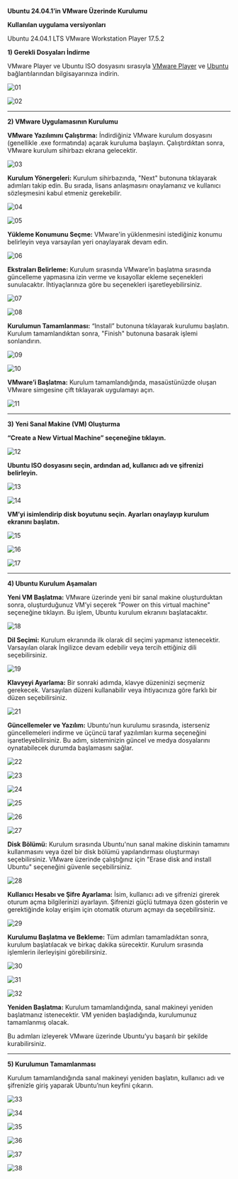 **Ubuntu 24.04.1’in VMware Üzerinde Kurulumu**

**Kullanılan uygulama versiyonları**
  
  Ubuntu 24.04.1 LTS
  VMware Workstation Player 17.5.2

**1) Gerekli Dosyaları İndirme**

VMware Player ve Ubuntu ISO dosyasını sırasıyla [VMware Player](https://www.gezginler.net/indir/vmware-player.html) ve [Ubuntu](https://ubuntu.com/download/desktop) bağlantılarından bilgisayarınıza indirin.

![01](https://github.com/user-attachments/assets/405d0535-d139-4994-9ad0-d62340f49fd6)

![02](https://github.com/user-attachments/assets/6d50f6c1-cab6-43a0-bc99-4926e94ed1dd)


-------------------------------------------------------------------------------------------
**2) VMware Uygulamasının Kurulumu**

**VMware Yazılımını Çalıştırma:** İndirdiğiniz VMware kurulum dosyasını (genellikle .exe formatında) açarak kuruluma başlayın. Çalıştırdıktan sonra, VMware kurulum sihirbazı ekrana gelecektir.

![03](https://github.com/user-attachments/assets/c5ad4497-5e69-42d2-ba9f-4f16e867d65c)

**Kurulum Yönergeleri:** Kurulum sihirbazında, "Next" butonuna tıklayarak adımları takip edin. Bu sırada, lisans anlaşmasını onaylamanız ve kullanıcı sözleşmesini kabul etmeniz gerekebilir.

![04](https://github.com/user-attachments/assets/d6338b74-050f-4e37-800e-1221b713d985)

![05](https://github.com/user-attachments/assets/4aa5573a-3055-42cc-a5f8-aa96ec373696)

**Yükleme Konumunu Seçme:** VMware'in yüklenmesini istediğiniz konumu belirleyin veya varsayılan yeri onaylayarak devam edin.

![06](https://github.com/user-attachments/assets/a7285b86-c351-4afb-8b2d-8ecbfb9969f2)

**Ekstraları Belirleme:** Kurulum sırasında VMware’in başlatma sırasında güncelleme yapmasına izin verme ve kısayollar ekleme seçenekleri sunulacaktır. İhtiyaçlarınıza göre bu seçenekleri işaretleyebilirsiniz.

![07](https://github.com/user-attachments/assets/cb7366fb-c8d0-4047-a62a-0402baa3d81e)

![08](https://github.com/user-attachments/assets/d4a9f93a-43ae-46c4-af71-678a1e7ed9e1)

**Kurulumun Tamamlanması:** “Install” butonuna tıklayarak kurulumu başlatın. Kurulum tamamlandıktan sonra, "Finish" butonuna basarak işlemi sonlandırın.

![09](https://github.com/user-attachments/assets/bad4321b-d21a-41aa-8522-cdb7f1261d85)

![10](https://github.com/user-attachments/assets/754bb293-0376-446b-a351-aa02cc2f016b)

**VMware’i Başlatma:** Kurulum tamamlandığında, masaüstünüzde oluşan VMware simgesine çift tıklayarak uygulamayı açın.

![11](https://github.com/user-attachments/assets/6a096ac6-e7e2-41a7-8e86-78e218742e88)


-------------------------------------------------------------------------------------------
**3) Yeni Sanal Makine (VM) Oluşturma**

 **“Create a New Virtual Machine” seçeneğine tıklayın.**

![12](https://github.com/user-attachments/assets/13fd1362-203f-47c2-b127-a86f7156ca53)


**Ubuntu ISO dosyasını seçin, ardından ad, kullanıcı adı ve şifrenizi belirleyin.**

![13](https://github.com/user-attachments/assets/bbacc2c2-6219-4b57-b31d-cd80e9e095b8)

![14](https://github.com/user-attachments/assets/a16631fd-6034-462d-936c-e81e1da29691)


**VM’yi isimlendirip disk boyutunu seçin. Ayarları onaylayıp kurulum ekranını başlatın.**

![15](https://github.com/user-attachments/assets/60dfc70d-91fd-4df4-ae1f-2e0d0f405bb9)

![16](https://github.com/user-attachments/assets/3c11d2e2-b259-4531-905b-a5e6a9302857)

![17](https://github.com/user-attachments/assets/a7b8a81a-edca-41b6-b4f7-dbcc44cf9e7f)


--------------------------------------------------------------------------------------------------------------------------------
**4) Ubuntu Kurulum Aşamaları**


**Yeni VM Başlatma:** VMware üzerinde yeni bir sanal makine oluşturduktan sonra, oluşturduğunuz VM’yi seçerek "Power on this virtual machine" seçeneğine tıklayın. Bu işlem, Ubuntu kurulum ekranını başlatacaktır.

![18](https://github.com/user-attachments/assets/2ea52206-61c0-4a40-b592-9facdd38c306)


**Dil Seçimi:** Kurulum ekranında ilk olarak dil seçimi yapmanız istenecektir. Varsayılan olarak İngilizce devam edebilir veya tercih ettiğiniz dili seçebilirsiniz.

![19](https://github.com/user-attachments/assets/112bcdd8-8241-4171-879c-e7d917d6a76f)


**Klavyeyi Ayarlama:** Bir sonraki adımda, klavye düzeninizi seçmeniz gerekecek. Varsayılan düzeni kullanabilir veya ihtiyacınıza göre farklı bir düzen seçebilirsiniz.

![21](https://github.com/user-attachments/assets/5bfbb389-22b9-4ded-8c0e-2fecfc47c764)


**Güncellemeler ve Yazılım:** Ubuntu’nun kurulumu sırasında, isterseniz güncellemeleri indirme ve üçüncü taraf yazılımları kurma seçeneğini işaretleyebilirsiniz. Bu adım, sisteminizin güncel ve medya dosyalarını oynatabilecek durumda başlamasını sağlar.

![22](https://github.com/user-attachments/assets/85a15498-3730-480b-bb56-7d2272e53258)

![23](https://github.com/user-attachments/assets/9cd58606-ba77-4188-8a69-d32c84aa5e21)

![24](https://github.com/user-attachments/assets/82cdf22e-2116-48c0-b450-722dc85f3e6c)

![25](https://github.com/user-attachments/assets/baafbdd2-89f0-4165-8388-e3339a070520)

![26](https://github.com/user-attachments/assets/15c78984-e92d-4eb4-9f84-5d0a201d42e4)

![27](https://github.com/user-attachments/assets/760b91b9-0f52-4372-b268-4aa5ffe382a5)


**Disk Bölümü:** Kurulum sırasında Ubuntu'nun sanal makine diskinin tamamını kullanmasını veya özel bir disk bölümü yapılandırması oluşturmayı seçebilirsiniz. VMware üzerinde çalıştığınız için "Erase disk and install Ubuntu" seçeneğini güvenle seçebilirsiniz.

![28](https://github.com/user-attachments/assets/d34ed744-2ee1-48d9-a945-3af347cefd7e)


**Kullanıcı Hesabı ve Şifre Ayarlama:** İsim, kullanıcı adı ve şifrenizi girerek oturum açma bilgilerinizi ayarlayın. Şifrenizi güçlü tutmaya özen gösterin ve gerektiğinde kolay erişim için otomatik oturum açmayı da seçebilirsiniz.

![29](https://github.com/user-attachments/assets/7a8f77e4-29af-4ff8-93d5-eb269ee948e1)


**Kurulumu Başlatma ve Bekleme:** Tüm adımları tamamladıktan sonra, kurulum başlatılacak ve birkaç dakika sürecektir. Kurulum sırasında işlemlerin ilerleyişini görebilirsiniz.

![30](https://github.com/user-attachments/assets/d5ab7eba-6174-4c78-9163-6346e0576621)

![31](https://github.com/user-attachments/assets/36104e84-d01e-40e9-8da6-df7806e99473)

![32](https://github.com/user-attachments/assets/0d17d75d-9eb2-4405-8ae1-99163302db18)


**Yeniden Başlatma:** Kurulum tamamlandığında, sanal makineyi yeniden başlatmanız istenecektir. VM yeniden başladığında, kurulumunuz tamamlanmış olacak.


Bu adımları izleyerek VMware üzerinde Ubuntu’yu başarılı bir şekilde kurabilirsiniz.


--------------------------------------------------------------------------------------------------------------------------------
**5) Kurulumun Tamamlanması**

Kurulum tamamlandığında sanal makineyi yeniden başlatın, kullanıcı adı ve şifrenizle giriş yaparak Ubuntu’nun keyfini çıkarın.

![33](https://github.com/user-attachments/assets/aa8bd1f7-09ef-421d-a820-c669ac59fc5c)

![34](https://github.com/user-attachments/assets/acda0997-38e0-4465-a5f6-70067902f746)

![35](https://github.com/user-attachments/assets/704e708a-1630-4251-a263-f276c8c2f159)

![36](https://github.com/user-attachments/assets/a5f156ba-4d09-46f7-a682-e50507c7d2fd)

![37](https://github.com/user-attachments/assets/af3040aa-c6ef-43d3-9da5-dad3821f7512)

![38](https://github.com/user-attachments/assets/fbfaeded-3641-42ee-ba84-f90762655c77)
